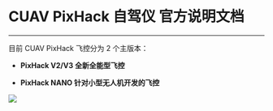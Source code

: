 # CUAV PixHack 自驾仪 官方说明文档

---

目前 CUAV PixHack 飞控分为 2 个主版本：

* **PixHack V2/V3        全新全能型飞控**

* **PixHack NANO        针对小型无人机开发的飞控**

![](http://doc.cuav.net/PixHack/assets/pixhackv31.png)





